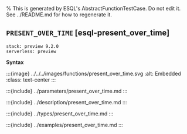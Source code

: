 % This is generated by ESQL's AbstractFunctionTestCase. Do not edit it. See ../README.md for how to regenerate it.

## `PRESENT_OVER_TIME` [esql-present_over_time]
```{applies_to}
stack: preview 9.2.0
serverless: preview
```

**Syntax**

:::{image} ../../../images/functions/present_over_time.svg
:alt: Embedded
:class: text-center
:::


:::{include} ../parameters/present_over_time.md
:::

:::{include} ../description/present_over_time.md
:::

:::{include} ../types/present_over_time.md
:::

:::{include} ../examples/present_over_time.md
:::
